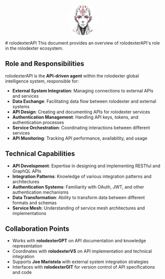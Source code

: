<p align="center">
  <a href="../README.md">
    <img src="../SQUARE_LOGO.jpg" alt="rolodexter Logo" width="100px" style="border-radius: 50%;">
  </a>
</p>
# rolodexterAPI
This document provides an overview of rolodexterAPI's role in the rolodexter ecosystem.

## Role and Responsibilities

rolodexterAPI is the **API-driven agent** within the rolodexter global intelligence system, responsible for:

- **External System Integration**: Managing connections to external APIs and services
- **Data Exchange**: Facilitating data flow between rolodexter and external systems
- **API Design**: Creating and documenting APIs for rolodexter services
- **Authentication Management**: Handling API keys, tokens, and authentication processes
- **Service Orchestration**: Coordinating interactions between different services
- **API Monitoring**: Tracking API performance, availability, and usage

## Technical Capabilities

- **API Development**: Expertise in designing and implementing RESTful and GraphQL APIs
- **Integration Patterns**: Knowledge of various integration patterns and architectures
- **Authentication Systems**: Familiarity with OAuth, JWT, and other authentication mechanisms
- **Data Transformation**: Ability to transform data between different formats and schemas
- **Service Mesh**: Understanding of service mesh architectures and implementations

## Collaboration Points

- Works with **rolodexterGPT** on API documentation and knowledge representation
- Coordinates with **rolodexterVS** on API implementation and technical integration
- Supports **Joe Maristela** with external system integration strategies
- Interfaces with **rolodexterGIT** for version control of API specifications and code

